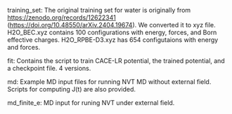 training_set: The original training set for water is originally from https://zenodo.org/records/12622341 (https://doi.org/10.48550/arXiv.2404.19674). We converted it to xyz file. H2O_BEC.xyz contains 100 configurations with energy, forces, and Born effective charges. H2O_RPBE-D3.xyz has 654 configutaions with energy and forces.

fit: Contains the script to train CACE-LR potential, the trained potential, and a checkpoint file. 4 versions. 

md: Example MD input files for running NVT MD without external field. Scripts for computing J(t) are also provided.

md_finite_e: MD input for runing NVT under external field.
